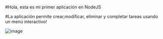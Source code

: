 #Hola, esta es mi primer aplicación en NodeJS 


#La aplicación permite crear,modificar, eliminar y completar tareas usando un menú interactivo!


![image](https://user-images.githubusercontent.com/92930895/229622271-bd0c8b0d-9e1b-4613-9ad2-565631d68697.png)

